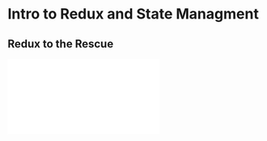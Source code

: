 # Intro to Redux and State Managment

## Redux to the Rescue
![Redux Learning Card](src/assets/pdf/redux-learning-card.pdf)
